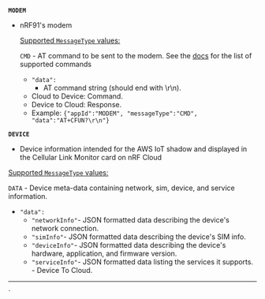 <b>`MODEM`</b>

 - nRF91's modem

   <u>Supported `MessageType` values:</u>

   `CMD` - AT command to be sent to the modem. See the [docs](https://infocenter.nordicsemi.com/index.jsp?topic=%2Fref_at_commands%2FREF%2Fat_commands%2Fintro.html) for the list of supported commands 
   - `"data":`
      - AT command string (should end with \r\n).
    - Cloud to Device: Command.
    - Device to Cloud: Response.
    - Example:
      ```{"appId":"MODEM", "messageType":"CMD", "data":"AT+CFUN?\r\n"}```

<b>`DEVICE`</b>

 -  Device information intended for the AWS IoT shadow and displayed in the Cellular Link Monitor card on nRF Cloud

   <u>Supported `MessageType` values:</u>

   `DATA` - Device meta-data containing network, sim, device, and service information.

   - `"data":`
      - `"networkInfo"`- JSON formatted data describing the device's network connection.
      - `"simInfo"`- JSON formatted data describing the device's SIM info.
      - `"deviceInfo"`- JSON formatted data describing the device's hardware, application, and firmware version.
      - `"serviceInfo"`- JSON formatted data listing the services it supports.
    - Device To Cloud.
---
`
